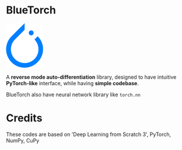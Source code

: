 # BlueTorch

![icon](bluetorch-icon.svg)

A **reverse mode auto-differentiation** library, designed to have intuitive **PyTorch-like** interface,
while having **simple codebase**. 

BlueTorch also have neural network library like `torch.nn`

# Credits
These codes are based on 'Deep Learning from Scratch 3', PyTorch, NumPy, CuPy